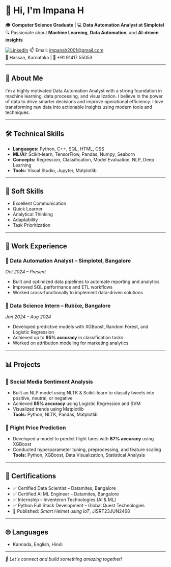 # 👋 Hi, I'm Impana H

🎓 **Computer Science Graduate** | 💻 **Data Automation Analyst at Simplotel**  
🔍 Passionate about **Machine Learning**, **Data Automation**, and **AI-driven insights**

[![LinkedIn](https://img.shields.io/badge/LinkedIn-impana--h-blue?logo=linkedin)](https://www.linkedin.com/in/impana-h-006337243)
📫 Email: impanah2001@gmail.com  
📍 Hassan, Karnataka | 📱 +91 91417 55053  

---

## 🚀 About Me

I'm a highly motivated Data Automation Analyst with a strong foundation in machine learning, data processing, and visualization. I believe in the power of data to drive smarter decisions and improve operational efficiency. I love transforming raw data into actionable insights using modern tools and techniques.

---

## 🛠️ Technical Skills

- **Languages:** Python, C++, SQL, HTML, CSS  
- **ML/AI:** Scikit-learn, TensorFlow, Pandas, Numpy, Seaborn  
- **Concepts:** Regression, Classification, Model Evaluation, NLP, Deep Learning  
- **Tools:** Visual Studio, Jupyter, Matplotlib  

---

## 🌱 Soft Skills

- Excellent Communication  
- Quick Learner  
- Analytical Thinking  
- Adaptability  
- Task Prioritization  

---

## 💼 Work Experience

### 🔹 Data Automation Analyst – Simplotel, Bangalore  
*Oct 2024 – Present*  
- Built and optimized data pipelines to automate reporting and analytics  
- Improved SQL performance and ETL workflows  
- Worked cross-functionally to implement data-driven solutions

### 🔹 Data Science Intern – Rubixe, Bangalore  
*Jan 2024 – Aug 2024*  
- Developed predictive models with XGBoost, Random Forest, and Logistic Regression  
- Achieved up to **95% accuracy** in classification tasks  
- Worked on attribution modeling for marketing analytics

---

## 📊 Projects

### 📌 Social Media Sentiment Analysis  
- Built an NLP model using NLTK & Scikit-learn to classify tweets into positive, neutral, or negative  
- Achieved **85% accuracy** using Logistic Regression and SVM  
- Visualized trends using Matplotlib  
**Tools:** Python, NLTK, Pandas, Matplotlib  

### 📌 Flight Price Prediction  
- Developed a model to predict flight fares with **87% accuracy** using XGBoost  
- Conducted hyperparameter tuning, preprocessing, and feature scaling  
**Tools:** Python, XGBoost, Data Visualization, Statistical Analysis  

---

## 🏅 Certifications

- ✅ Certified Data Scientist – Datamites, Bangalore  
- ✅ Certified AI ML Engineer – Datamites, Bangalore  
- ✅ Internship – Inventeron Technologies (AI & ML)  
- ✅ Python Full Stack Development – Global Quest Technologies  
- 📝 Published: *Smart Helmet using IoT*, JISRT23JUN2468  

---

## 🌐 Languages

- Kannada, English, Hindi

---

_📌 Let's connect and build something amazing together!_

